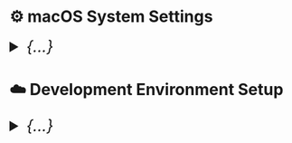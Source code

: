 

# ⚙️ macOS System Settings

<details>
    <summary style="font-size: 2em;"><i>{...}</i></summary>

## Display Settings
Configure display for optimal development work:

1. **Scale and Night Shift**
   - Go to `System Settings > Displays`
   - Choose "More Space" scaling option
   - Enable Night Shift for eye comfort

2. **Power Management** (for external displays)
   - Navigate to `Advanced` settings
   - Enable "Prevent automatic sleeping on power adapter when display is off"

## Trackpad and Accessibility

### Three Finger Drag
1. Go to `System Settings > Accessibility > Pointer Control`
2. Select `Trackpad Options`
3. Enable "Enable dragging" and choose "Three finger drag"

### Motion Settings
- Go to `System Settings > Accessibility > Display`
- Enable "Reduce motion" for better performance

## Application Management

### Keep Essential Apps Only
Recommended core applications:
- **Finder** - Configure with path bar and status bar visible
- **Safari** - For web browsing
- **System Settings** - For system configuration

### Finder Configuration
1. Open Finder
2. Go to `View` menu
3. Enable "Show Path Bar" and "Show Status Bar"
4. Tip: Ctrl+click the path bar icon to copy the current path

## Desktop & Dock

### Dock Settings
1. Go to `System Settings > Desktop & Dock`
2. Configure the following:
   - Enable "Automatically hide and show the Dock"
   - Adjust Dock size and magnification to preference
   - Position dock on left or right (not bottom for more screen space)

### Hot Corners
- Set up screen saver activation in bottom corner
- Configure Mission Control in bottom corner

### Mission Control
- Enable "Displays have separate spaces" for multi-monitor setups
- Disable "Automatically rearrange Spaces based on most recent use"

## Control Center

### Accessibility Shortcuts
- Show in Control Center, not in menu bar
- Test functionality after setup

### Spotlight
- Remove Spotlight from menu bar (keep keyboard shortcut)

## Appearance

### Color Scheme
1. Go to `System Settings > Appearance`
2. Set highlight color and accent color (recommended: purple)
3. Set appearance to "Auto" for automatic dark/light mode switching

## Keyboard Configuration

### Key Repeat Settings
1. Go to `System Settings > Keyboard`
2. **Critical for smooth vim navigation:**
   - Set "Key repeat rate" to fastest setting
   - Set "Delay until repeat" to shortest setting

### Input Sources
1. Add input methods as needed (e.g., Pinyin for Chinese)
2. **Important:** Do NOT check "Use the CAPS LOCK key to switch to and from U.S."

### Optional: Unicode Hex Input
Add Unicode Hex Input for special characters:
- ∀ (for all): Option + 2200
- ∃ (exists): Option + 2203
- ¬ (not): Option + 00ac
- ∧ (and): Option + 2227

### Function Key Behavior
- Set fn key to "Do Nothing" for more control

## Keyboard Shortcuts

### Essential macOS Shortcuts
```
General Navigation:
• Increase Indent (in IDEs): Cmd + ]
• Decrease Indent (in IDEs): Cmd + [
• Move cursor one word forward: Option + Right Arrow
• Move cursor one word backward: Option + Left Arrow
• Find file path: Cmd + Shift + G (in Finder)
```

### Mission Control (for trackpad-free navigation)
```
• Mission Control: Ctrl + Shift + W
• Show Launchpad: Ctrl + Shift + X
• Show Notification Center: Ctrl + Right
• Application Windows: Ctrl + Down
• Show Desktop: Ctrl + Shift + S
• Move left a space: Ctrl + Shift + A
• Move right a space: Ctrl + Shift + D
```

### Launchpad
```
• Toggle Dock hiding: Option + Cmd + D
```

### Spotlight (recommended: disable both for custom alternatives)
- Uncheck both Spotlight shortcuts to use alternatives like Alfred

### Application-Specific Shortcuts
Configure shortcuts for specific applications:

**Global Shortcuts:**
```
• Open Location: Ctrl + L
• New Window: Cmd + Shift + N
• Tile Window to Left: Ctrl + `
• Print: Ctrl + Cmd + P
• Open File: Shift + Cmd + O
• Minimize: Ctrl + Cmd + Option + M
```

**Alacritty (Terminal):**
```
• Hide Alacritty: Shift + Cmd + Alt + H
```

**Safari:**
```
• Toggle Favorites Bar: Ctrl + F
```

**Chrome:**
```
• Toggle Bookmarks Bar: Ctrl + F
• Reopen Closed Tab: Cmd + Ctrl + Z
```

## Safari Configuration

### Privacy and Tabs
1. Go to `Safari > Preferences`
2. **Privacy tab:**
   - Uncheck website tracking (to enable necessary cookies)
3. **Tabs:**
   - Set to "Compact" view

### Extensions
- Install "PocketTube: YouTube Subscription Manager" from App Store

## Built-in Apps Optimization

### Notes App
1. Open Notes app
2. Go to `Notes > Settings`
3. Adjust font size for better readability

### Reminders App
- Configure for task management and productivity

### Weather Widget
- Set temperature to Celsius
- Add multiple regions as needed

## Third-Party Enhancements

### Alfred (Spotlight Replacement)
Download and install [Alfred](https://www.alfredapp.com) for enhanced productivity and search capabilities.

</details>


# ☁️ Development Environment Setup

<details>
    <summary style="font-size: 2em;"><i>{...}</i></summary>

## Directory Structure

### Zen Tree Organization
Set up a clean directory structure for development:

```
Users/
  └── your_username/
      ├── xxx/                    # Main development directory
      │   ├── yyy/               # Projects directory
      │   │   ├── Cok/
      │   │   ├── Projects/
      │   │   └── zzz/
      │   ├── blackhole/
      │   ├── society/
      │   └── toKnow/
      └── .config/               # Configuration files
          ├── nvim/
          ├── tmux/
          ├── zsh/
          └── etc/
```

**Setup Commands:**
```bash
cd ~
git clone "https://github.com/your_username/env.git"
mv env .config
mkdir "xxx"
cd "xxx"
mkdir blackhole society toKnow
mkdir "yyy"
cd "yyy"
mkdir Cok Projects zzz
```

## Core Development Tools

### Xcode Command Line Tools
Essential for macOS development:
```bash
xcode-select --install
```

### Homebrew Package Manager
Primary package manager for macOS development tools.

**Installation:**
```bash
# Standard installation
/bin/bash -c "$(curl -fsSL https://raw.githubusercontent.com/Homebrew/install/HEAD/install.sh)"

# Add to shell profile
echo '# homebrew' >> $HOME/.zprofile
echo 'eval "$(/opt/homebrew/bin/brew shellenv)"' >> $HOME/.zprofile
eval "$(/opt/homebrew/bin/brew shellenv)"
```

**Proxy Configuration (if needed):**
```bash
echo 'export ALL_PROXY=socks5://127.0.0.1:your_port' > ~/.brew_proxy
echo 'source ~/.brew_proxy' >> ~/.zprofile
source ~/.zprofile
```

**Basic Commands:**
```bash
brew install package_name
brew uninstall package_name
brew search package_name
brew update && brew upgrade
```

## Terminal Environment

### Alacritty Terminal Emulator
Modern, GPU-accelerated terminal emulator:
```bash
brew install --cask alacritty
```

Configuration file: `~/.config/alacritty/alacritty.toml`

### Karabiner Elements (Key Mapping)
Virtual keyboard for custom key mappings:
```bash
brew install karabiner-elements --cask
```

**Essential Configuration:**
1. Open Karabiner Elements and grant accessibility permissions
2. Map Caps Lock to Left Control
3. Add Vi-style arrow keys (Cmd + HJKL)
4. Import rules from [Karabiner Complex Modifications](https://ke-complex-modifications.pqrs.org/)

**Custom Rules Location:**
```
~/.config/karabiner/assets/complex_modifications/
```

### Nerd Fonts
Fonts with programming ligatures and icons:

**Option 1: Download Patched Fonts**
1. Visit [Nerd Fonts GitHub](https://github.com/ryanoasis/nerd-fonts)
2. Download preferred fonts (recommended: Monofur, CodeNewRoman, SourceCodePro)
3. Install .otf/.ttf files by double-clicking

**Option 2: Patch Your Own Fonts**
```bash
brew install fontforge
# Download font-patcher script from Nerd Fonts repo
fontforge -script font-patcher "/path/to/font.ttf"
```

## Version Control

### Git Configuration
```bash
brew install git
echo 'export PATH="/opt/homebrew/bin:${PATH}"' >> $HOME/.config/zsh/zsh-exports

# Global configuration
git config --global user.name "your_github_username"
git config --global user.email "your_email@example.com"
git config --global credential.helper store
```

**Proxy Configuration (if needed):**
```bash
git config --global http.proxy http://127.0.0.1:port
git config --global --unset http.proxy  # to disable
```

## Essential Development Dependencies

### C++ Compiler
```bash
brew install gcc
```

### Node.js and npm
Download from [official website](https://nodejs.org) or:
```bash
brew install node
```

**npm Proxy Configuration:**
```bash
# Temporary proxy
npm --proxy http://127.0.0.1:port install package

# Persistent proxy
npm config set proxy http://127.0.0.1:port
npm config set https-proxy http://127.0.0.1:port
```

### MongoDB
**Server Installation:**
```bash
brew tap mongodb/brew
brew install mongodb-community

# Start/stop service
brew services start mongodb-community@7.0
brew services stop mongodb-community@7.0
```

**MongoDB Compass:** Download from [MongoDB website](https://www.mongodb.com/try/download/compass)

### Additional Utilities
```bash
# Text search tool
brew install ripgrep

# Directory tree visualization
brew install tree

# Video/audio processing
brew install ffmpeg

# Audio player
brew install sox

# YouTube video downloader
brew install yt-dlp
```

## Shell Configuration

### Zsh Setup
```bash
brew install zsh
```

**Configure XDG Base Directories in `.zprofile`:**
```bash
# XDG Base Directory Specification
export XDG_CONFIG_HOME=$HOME/.config
export XDG_CACHE_HOME=$HOME/.cache
export XDG_DATA_HOME=$HOME/.local/share

# Zsh configuration directory
export ZDOTDIR=$HOME/.config/zsh

# Homebrew
eval "$(/opt/homebrew/bin/brew shellenv)"
```

**Zsh Directory Structure:**
```
~/.config/zsh/
├── .zshrc
├── zsh-exports
├── zsh-aliases
└── zsh-functions
```

### Powerlevel10k Theme
```bash
brew install powerlevel10k
echo "source '$(brew --prefix)/share/powerlevel10k/powerlevel10k.zsh-theme'" >> ~/.config/zsh/.zshrc
```

Run `p10k configure` to set up the theme.

## Terminal Multiplexer

### tmux
```bash
brew install tmux
```

**Plugin Manager Setup:**
```bash
git clone https://github.com/tmux-plugins/tpm ~/.tmux/plugins/tpm
```

Configuration file: `~/.config/tmux/tmux.conf`

**Color Support Check:**
```bash
# Run inside tmux session
tmux info | grep -e RGB -e Tc
```

## Text Editor

### Neovim
```bash
brew install neovim

# Clean previous configuration
rm -rf ~/.local/share/nvim/
```

**Directory Structure:**
```
~/.config/nvim/
├── init.lua
├── lazy-lock.json
└── lua/
    ├── your_username/
    │   ├── core/
    │   │   ├── init.lua
    │   │   ├── keymaps.lua
    │   │   └── options.lua
    │   └── plugins/
    │       ├── lsp/
    │       ├── nvim-tree.lua
    │       └── dashboard.lua
    └── lazy.lua
```

**Essential Neovim Commands:**
- `:Lazy` - Plugin manager
- `:Mason` - LSP server manager
- `:TSInstall language` - Install syntax highlighting
- `:NvimTree` - File explorer (Ctrl+N)
- `<leader>ff` - Find files (Telescope)

## Python Development

### Miniconda
```bash
brew install miniforge
conda init "$(basename "${SHELL}")"
```

**Essential Commands:**
```bash
# Create environment
conda create -n myenv python=3.11

# Activate/deactivate
conda activate myenv
conda deactivate

# Export environment
conda env export > environment.yml

# Install from file
conda env create -f environment.yml
```

### PyTorch (Apple Silicon)
```bash
conda create -n pytorch python=3.11
conda activate pytorch
pip3 install torch torchvision torchaudio

# Connect to Jupyter
python -m ipykernel install --user --name pytorch --display-name "Python (PyTorch)"
```

**Test MPS Support:**
```python
import torch
print(torch.backends.mps.is_available())
print(torch.backends.mps.is_built())
```

### TensorFlow (Apple Silicon)
```bash
conda env create -f tensorflow-apple-metal.yml -n tensorflow
conda activate tensorflow
python -m ipykernel install --user --name tensorflow --display-name "Python (TensorFlow)"
```

## LaTeX Support

### VimTeX
```bash
# Install LaTeX distribution
brew install --cask mactex-no-gui
# or for minimal installation
brew install --cask basictex

# PDF viewer
brew install --cask skim
```

Add to Neovim configuration:
```lua
vim.g['vimtex_view_method'] = 'skim'
```

## Additional Programming Languages

### Java
Download JDK from [Oracle](https://www.oracle.com/java/technologies/downloads/)

```bash
javac File.java
java File
```

### C++ with SFML
```bash
brew install sfml

# Compile with SFML
g++ -Wall -std=c++20 main.cpp -I/opt/homebrew/include -L/opt/homebrew/lib -lsfml-graphics -lsfml-window -lsfml-system -o program
```

## SSH Configuration

### SSH Setup
```bash
# Generate key pair
ssh-keygen -t rsa -b 4096 -C "your_email@example.com"

# Configure SSH client
vim ~/.ssh/config
```

**Example SSH Config:**
```
Host server-name
    HostName ip.address.here
    User username
    IdentityFile ~/.ssh/key.pem
    Port 22

Host jump-host-connection
    HostName target.server.com
    User username
    ProxyJump jump-host
```

### File Transfer
**FileZilla Setup:**
1. Protocol: SFTP
2. Host: server IP
3. Logon Type: Key file
4. Browse to your .pem file

## Automation Scripts

Create custom scripts for repetitive tasks:

**Example: Git Push Script**
```bash
#!/bin/bash
# Save as 'gpush' in PATH
git add .
git commit -m "${1:-Auto commit}"
git push
```

## Customization

### LS Colors
```bash
echo '# Custom LS colors' >> ~/.config/zsh/.zshrc
echo 'export LSCOLORS=cxfxexdxbxegedabagacac' >> ~/.config/zsh/.zshrc
```

### Window Management
```bash
# Enable click-and-drag anywhere in windows
defaults write -g NSWindowShouldDragOnGesture -bool true
```

## Troubleshooting

### Common Issues
- **Tmux colors**: Ensure TERM environment variable is set correctly
- **Conda SSL**: Use `conda config --set ssl_verify false` if behind proxy
- **Git authentication**: Use personal access tokens instead of passwords
- **Node packages**: Clear npm cache if installations fail

</details>
